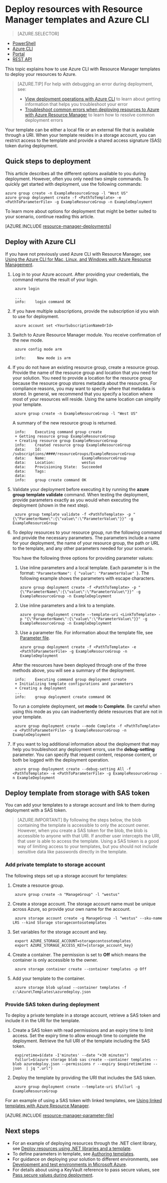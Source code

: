 <properties
   pageTitle="Deploy resources with Azure CLI and template | Microsoft Azure"
   description="Use Azure Resource Manager and Azure CLI to deploy a resources to Azure. The resources are defined in a Resource Manager template."
   services="azure-resource-manager"
   documentationCenter="na"
   authors="tfitzmac"
   manager="timlt"
   editor="tysonn"/>

<tags
   ms.service="azure-resource-manager"
   ms.devlang="na"
   ms.topic="article"
   ms.tgt_pltfrm="na"
   ms.workload="na"
   ms.date="08/15/2016"
   ms.author="tomfitz"/>

# Deploy resources with Resource Manager templates and Azure CLI

> [AZURE.SELECTOR]
- [PowerShell](resource-group-template-deploy.md)
- [Azure CLI](resource-group-template-deploy-cli.md)
- [Portal](resource-group-template-deploy-portal.md)
- [REST API](resource-group-template-deploy-rest.md)

This topic explains how to use Azure CLI with Resource Manager templates to deploy your resources to Azure.  

> [AZURE.TIP] For help with debugging an error during deployment, see:
>
> - [View deployment operations with Azure CLI](resource-manager-troubleshoot-deployments-cli.md) to learn about getting information that helps you troubleshoot your error
> - [Troubleshoot common errors when deploying resources to Azure with Azure Resource Manager](resource-manager-common-deployment-errors.md) to learn how to resolve common deployment errors

Your template can be either a local file or an external file that is available through a URI. When your template resides in a storage account, you can restrict access to the template and provide a shared access signature (SAS) token during deployment.

## Quick steps to deployment

This article describes all the different options available to you during deployment. However, often you only need two simple commands. To quickly get started with deployment, use the following commands:

    azure group create -n ExampleResourceGroup -l "West US"
    azure group deployment create -f <PathToTemplate> -e <PathToParameterFile> -g ExampleResourceGroup -n ExampleDeployment

To learn more about options for deployment that might be better suited to your scenario, continue reading this article.

[AZURE.INCLUDE [resource-manager-deployments](../includes/resource-manager-deployments.md)]

## Deploy with Azure CLI

If you have not previously used Azure CLI with Resource Manager, see [Using the Azure CLI for Mac, Linux, and Windows with Azure Resource Management](xplat-cli-azure-resource-manager.md).

1. Log in to your Azure account. After providing your credentials, the command returns the result of your login.

        azure login
  
        ...
        info:    login command OK

2. If you have multiple subscriptions, provide the subscription id you wish to use for deployment.

        azure account set <YourSubscriptionNameOrId>

3. Switch to Azure Resource Manager module. You receive confirmation of the new mode.

        azure config mode arm
   
        info:     New mode is arm

4. If you do not have an existing resource group, create a resource group. Provide the name of the resource group and location that you need for your solution. You need to provide a location for the resource group because the resource group stores metadata about the resources. For compliance reasons, you may want to specify where that metadata is stored. In general, we recommend that you specify a location where most of your resources will reside. Using the same location can simplify your template.

        azure group create -n ExampleResourceGroup -l "West US"

     A summary of the new resource group is returned.
   
        info:    Executing command group create
        + Getting resource group ExampleResourceGroup
        + Creating resource group ExampleResourceGroup
        info:    Created resource group ExampleResourceGroup
        data:    Id:                  /subscriptions/####/resourceGroups/ExampleResourceGroup
        data:    Name:                ExampleResourceGroup
        data:    Location:            westus
        data:    Provisioning State:  Succeeded
        data:    Tags:
        data:
        info:    group create command OK

5. Validate your deployment before executing it by running the **azure group template validate** command. When testing the deployment, provide parameters exactly as you would when executing the deployment (shown in the next step).

        azure group template validate -f <PathToTemplate> -p "{\"ParameterName\":{\"value\":\"ParameterValue\"}}" -g ExampleResourceGroup

5. To deploy resources to your resource group, run the following command and provide the necessary parameters. The parameters include a name for your deployment, the name of your resource group, the path or URL to the template, and any other parameters needed for your scenario. 
   
     You have the following three options for providing parameter values: 

     1. Use inline parameters and a local template. Each parameter is in the format: `"ParameterName": { "value": "ParameterValue" }`. The following example shows the parameters with escape characters.

            azure group deployment create -f <PathToTemplate> -p "{\"ParameterName\":{\"value\":\"ParameterValue\"}}" -g ExampleResourceGroup -n ExampleDeployment

     2. Use inline parameters and a link to a template.

            azure group deployment create --template-uri <LinkToTemplate> -p "{\"ParameterName\":{\"value\":\"ParameterValue\"}}" -g ExampleResourceGroup -n ExampleDeployment

     3. Use a parameter file. For information about the template file, see [Parameter file](#parameter-file).
    
            azure group deployment create -f <PathToTemplate> -e <PathToParameterFile> -g ExampleResourceGroup -n ExampleDeployment

     After the resources have been deployed through one of the three methods above, you will see a summary of the deployment.
  
        info:    Executing command group deployment create
        + Initializing template configurations and parameters
        + Creating a deployment
        ...
        info:    group deployment create command OK

     To run a complete deployment, set **mode** to **Complete**. Be careful when using this mode as you can inadvertently delete resources that are not in your template.

        azure group deployment create --mode Complete -f <PathToTemplate> -e <PathToParameterFile> -g ExampleResourceGroup -n ExampleDeployment

6. If you want to log additional information about the deployment that may help you troubleshoot any deployment errors, use the **debug-setting** parameter. You can specify that request content, response content, or both be logged with the deployment operation.

        azure group deployment create --debug-setting All -f <PathToTemplate> -e <PathToParameterFile> -g ExampleResourceGroup -n ExampleDeployment

## Deploy template from storage with SAS token

You can add your templates to a storage account and link to them during deployment with a SAS token.

> [AZURE.IMPORTANT] By following the steps below, the blob containing the template is accessible to only the account owner. However, when you create a SAS token for the blob, the blob is accessible to anyone with that URI. If another user intercepts the URI, that user is able to access the template. Using a SAS token is a good way of limiting access to your templates, but you should not include sensitive data like passwords directly in the template.

### Add private template to storage account

The following steps set up a storage account for templates:

1. Create a resource group.

        azure group create -n "ManageGroup" -l "westus"

2. Create a storage account. The storage account name must be unique across Azure, so provide your own name for the account.

        azure storage account create -g ManageGroup -l "westus" --sku-name LRS --kind Storage storagecontosotemplates

3. Set variables for the storage account and key.

        export AZURE_STORAGE_ACCOUNT=storagecontosotemplates
        export AZURE_STORAGE_ACCESS_KEY={storage_account_key}

4. Create a container. The permission is set to **Off** which means the container is only accessible to the owner.

        azure storage container create --container templates -p Off 
        
4. Add your template to the container.

        azure storage blob upload --container templates -f c:\Azure\Templates\azuredeploy.json
        
### Provide SAS token during deployment

To deploy a private template in a storage account, retrieve a SAS token and include it in the URI for the template.

1. Create a SAS token with read permissions and an expiry time to limit access. Set the expiry time to allow enough time to complete the deployment. Retrieve the full URI of the template including the SAS token.

        expiretime=$(date -I'minutes' --date "+30 minutes")
        fullurl=$(azure storage blob sas create --container templates --blob azuredeploy.json --permissions r --expiry $expiretimetime --json  | jq ".url")

2. Deploy the template by providing the URI that includes the SAS token.

        azure group deployment create --template-uri $fullurl -g ExampleResourceGroup

For an example of using a SAS token with linked templates, see [Using linked templates with Azure Resource Manager](resource-group-linked-templates.md).

[AZURE.INCLUDE [resource-manager-parameter-file](../includes/resource-manager-parameter-file.md)]

## Next steps
- For an example of deploying resources through the .NET client library, see [Deploy resources using .NET libraries and a template](virtual-machines/virtual-machines-windows-csharp-template.md).
- To define parameters in template, see [Authoring templates](resource-group-authoring-templates.md#parameters).
- For guidance on deploying your solution to different environments, see [Development and test environments in Microsoft Azure](solution-dev-test-environments.md).
- For details about using a KeyVault reference to pass secure values, see [Pass secure values during deployment](resource-manager-keyvault-parameter.md).

